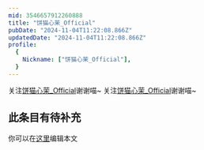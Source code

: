 ```yaml
---
mid: 3546657912260888
title: "饼猫心茉_Official"
pubDate: "2024-11-04T11:22:08.866Z"
updatedDate: "2024-11-04T11:22:08.866Z"
profile:
  {
    Nickname: ["饼猫心茉_Official"],
  }
---
```


关注[饼猫心茉_Official](https://space.bilibili.com/3546657912260888)谢谢喵~ 关注[饼猫心茉_Official](https://space.bilibili.com/3546657912260888)谢谢喵~

## 此条目有待补充
你可以在[这里](https://github.com/Yuhanawa/VTuber.ICU/edit/master/src/content/v/饼猫心茉_Official/index.md)编辑本文
